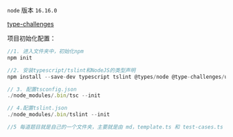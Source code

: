 `node` 版本 `16.16.0`

[type-challenges](https://github.com/type-challenges/type-challenges)

项目初始化配置：

```js
//1. 进入文件夹中，初始化npm
npm init

//2. 安装typescript/tslint和NodeJS的类型声明
npm install --save-dev typescript tslint @types/node @type-challenges/utils

// 3. 配置tsconfig.json
./node_modules/.bin/tsc --init

// 4.配置tslint.json
./node_modules/.bin/tslint --init

//5 每道题目就是自己的一个文件夹，主要就是由 md，template.ts 和 test-cases.ts 组成，我们可以直接把template.ts 和 test-cases.ts 中的代码拷到自己的本地，再去做一个练习
```
